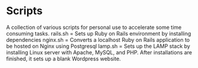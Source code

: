 # Scripts

A collection of various scripts for personal use to accelerate some time consuming tasks. 
rails.sh = Sets up Ruby on Rails environment by installing dependencies
nginx.sh = Converts a localhost Ruby on Rails application to be hosted on Nginx using Postgresql
lamp.sh = Sets up the LAMP stack by installing Linux server with Apache, MySQL, and PHP. After installations are finished, it sets up a blank Wordpress website. 
